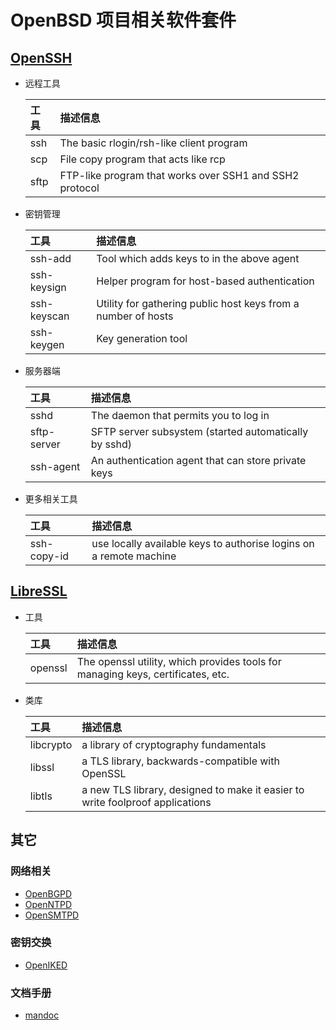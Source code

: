# OpenBSD 项目相关软件套件

## [OpenSSH](https://www.openssh.com/)

*   远程工具

    | 工具                            | 描述信息    |
    |:--------------------------------|:------------|
    | ssh                             | The basic rlogin/rsh-like client program
    | scp                             | File copy program that acts like rcp
    | sftp                            | FTP-like program that works over SSH1 and SSH2 protocol

*   密钥管理

    | 工具                            | 描述信息    |
    |:--------------------------------|:------------|
    | ssh-add                         | Tool which adds keys to in the above agent
    | ssh-keysign                     | Helper program for host-based authentication
    | ssh-keyscan                     | Utility for gathering public host keys from a number of hosts
    | ssh-keygen                      | Key generation tool

*   服务器端

    | 工具                            | 描述信息    |
    |:--------------------------------|:------------|
    | sshd                            | The daemon that permits you to log in
    | sftp-server                     | SFTP server subsystem (started automatically by sshd)
    | ssh-agent                       | An authentication agent that can store private keys

*   更多相关工具

    | 工具                            | 描述信息    |
    |:--------------------------------|:------------|
    | ssh-copy-id                     | use locally available keys to authorise logins on a remote machine

## [LibreSSL](https://www.libressl.org/)

*   工具

    | 工具                            | 描述信息    |
    |:--------------------------------|:------------|
    | openssl                         | The openssl utility, which provides tools for managing keys, certificates, etc.

*   类库

    | 工具                            | 描述信息    |
    |:--------------------------------|:------------|
    | libcrypto                       | a library of cryptography fundamentals
    | libssl                          | a TLS library, backwards-compatible with OpenSSL
    | libtls                          | a new TLS library, designed to make it easier to write foolproof applications

## 其它

### 网络相关

*   [OpenBGPD](http://www.openbgpd.org/)
*   [OpenNTPD](http://www.openntpd.org/)
*   [OpenSMTPD](https://www.opensmtpd.org/)

### 密钥交换

*   [OpenIKED](http://www.openiked.org/)

### 文档手册

*   [mandoc](http://mdocml.bsd.lv/)

